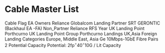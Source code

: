 # Cable Master List 

Cable Flag EA
Owners Reliance Globalcom
Landing Partner SRT GERONTIC (Backhaul EA -FA)
Non_Partner Reliance
RFS Year
UK Landing Point Porthcurno
UK Landing Point Group Porthcurno
Landings UK,Asia
Foreign Landing Categories Europe, Middle East, Asia
Ge 10Mbps-1GbE
Fibre Pairs 2
Potential Capacity Potential: $2 \mathrm{fp}^{\circ} 40^{\circ} 10 \mathrm{G}$
/ Lit Capacity
